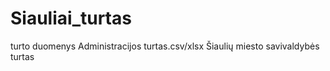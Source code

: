 # Siauliai_turtas
turto duomenys
Administracijos turtas.csv/xlsx Šiaulių miesto savivaldybės turtas
